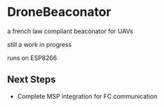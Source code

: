# DroneBeaconator
a french law compliant beaconator for UAVs

still a work in progress

runs on ESP8266

## Next Steps
- Complete MSP integration for FC communication

